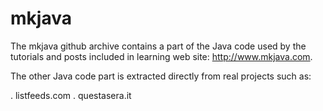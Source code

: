 # mkjava

The mkjava github archive contains a part of the Java code used by the tutorials and posts included in learning web site: http://www.mkjava.com. 

The other Java code part is extracted directly from real projects such as:

. listfeeds.com
. questasera.it
